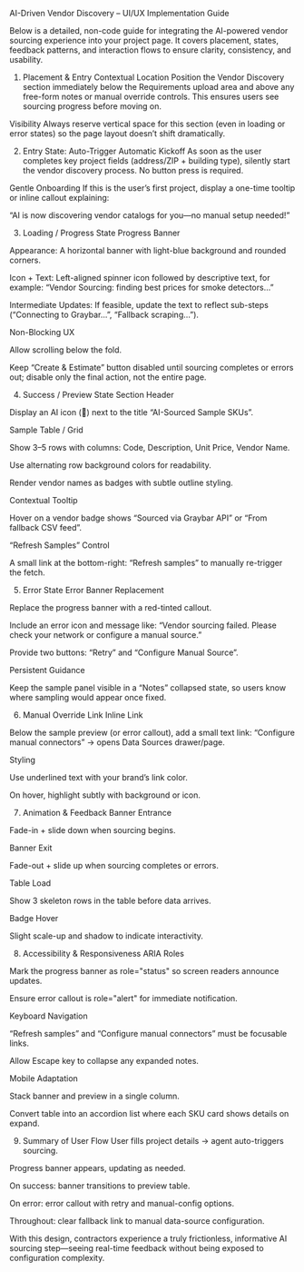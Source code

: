AI-Driven Vendor Discovery – UI/UX Implementation Guide

Below is a detailed, non-code guide for integrating the AI-powered vendor sourcing experience into your project page. It covers placement, states, feedback patterns, and interaction flows to ensure clarity, consistency, and usability.

1. Placement & Entry
Contextual Location
Position the Vendor Discovery section immediately below the Requirements upload area and above any free-form notes or manual override controls. This ensures users see sourcing progress before moving on.

Visibility
Always reserve vertical space for this section (even in loading or error states) so the page layout doesn’t shift dramatically.

2. Entry State: Auto-Trigger
Automatic Kickoff
As soon as the user completes key project fields (address/ZIP + building type), silently start the vendor discovery process. No button press is required.

Gentle Onboarding
If this is the user’s first project, display a one-time tooltip or inline callout explaining:

“AI is now discovering vendor catalogs for you—no manual setup needed!”

3. Loading / Progress State
Progress Banner

Appearance: A horizontal banner with light-blue background and rounded corners.

Icon + Text: Left-aligned spinner icon followed by descriptive text, for example:
“Vendor Sourcing: finding best prices for smoke detectors…”

Intermediate Updates: If feasible, update the text to reflect sub-steps (“Connecting to Graybar…”, “Fallback scraping…”).

Non-Blocking UX

Allow scrolling below the fold.

Keep “Create & Estimate” button disabled until sourcing completes or errors out; disable only the final action, not the entire page.

4. Success / Preview State
Section Header

Display an AI icon (🤖) next to the title “AI-Sourced Sample SKUs”.

Sample Table / Grid

Show 3–5 rows with columns: Code, Description, Unit Price, Vendor Name.

Use alternating row background colors for readability.

Render vendor names as badges with subtle outline styling.

Contextual Tooltip

Hover on a vendor badge shows “Sourced via Graybar API” or “From fallback CSV feed”.

“Refresh Samples” Control

A small link at the bottom-right: “Refresh samples” to manually re-trigger the fetch.

5. Error State
Error Banner Replacement

Replace the progress banner with a red-tinted callout.

Include an error icon and message like:
“Vendor sourcing failed. Please check your network or configure a manual source.”

Provide two buttons: “Retry” and “Configure Manual Source”.

Persistent Guidance

Keep the sample panel visible in a “Notes” collapsed state, so users know where sampling would appear once fixed.

6. Manual Override Link
Inline Link

Below the sample preview (or error callout), add a small text link:
“Configure manual connectors” → opens Data Sources drawer/page.

Styling

Use underlined text with your brand’s link color.

On hover, highlight subtly with background or icon.

7. Animation & Feedback
Banner Entrance

Fade-in + slide down when sourcing begins.

Banner Exit

Fade-out + slide up when sourcing completes or errors.

Table Load

Show 3 skeleton rows in the table before data arrives.

Badge Hover

Slight scale-up and shadow to indicate interactivity.

8. Accessibility & Responsiveness
ARIA Roles

Mark the progress banner as role="status" so screen readers announce updates.

Ensure error callout is role="alert" for immediate notification.

Keyboard Navigation

“Refresh samples” and “Configure manual connectors” must be focusable links.

Allow Escape key to collapse any expanded notes.

Mobile Adaptation

Stack banner and preview in a single column.

Convert table into an accordion list where each SKU card shows details on expand.

9. Summary of User Flow
User fills project details → agent auto-triggers sourcing.

Progress banner appears, updating as needed.

On success: banner transitions to preview table.

On error: error callout with retry and manual-config options.

Throughout: clear fallback link to manual data-source configuration.

With this design, contractors experience a truly frictionless, informative AI sourcing step—seeing real-time feedback without being exposed to configuration complexity.